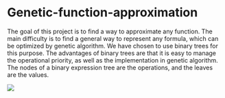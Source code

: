 # Genetic-function-approximation

The goal of this project is to find a way to approximate any function. 
The main difficulty is to find a general way to represent any formula, which can be optimized by genetic algorithm.
We have chosen to use binary trees for this purpose. 
The advantages of binary trees are that it is easy to manage the operational priority, as well as the implementation in genetic algorithm.
The nodes of a binary expression tree are the operations, and the leaves are the values.

<img src=https://github.com/Prevost-Guillaume/Genetic-function-approximation/images/expression_tree.png>

